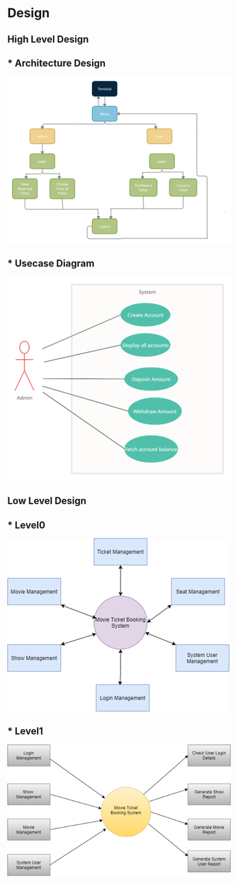 # Design

## High Level Design 
## * Architecture Design
![Architecture](https://github.com/SradhasumanBehera/M1_March_2022/blob/main/2_Architecture/highlevel.png)

## * Usecase Diagram
![UsecaseDiagram](https://github.com/SradhasumanBehera/M1_March_2022/blob/main/2_Architecture/Usecasehdl.png)

## Low Level Design 
## * Level0
![Level0](https://github.com/SradhasumanBehera/M1_March_2022/blob/main/2_Architecture/Level0.png)

## * Level1
![Level1](https://github.com/SradhasumanBehera/M1_March_2022/blob/main/2_Architecture/Level1.png)
